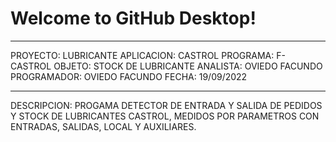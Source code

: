 # Welcome to GitHub Desktop!
*************************************
PROYECTO: LUBRICANTE
APLICACION: CASTROL
PROGRAMA: F-CASTROL
OBJETO: STOCK DE LUBRICANTE
ANALISTA: OVIEDO FACUNDO
PROGRAMADOR: OVIEDO FACUNDO
FECHA: 19/09/2022
*************************************
DESCRIPCION: PROGAMA DETECTOR DE ENTRADA Y SALIDA DE PEDIDOS Y STOCK DE LUBRICANTES CASTROL, MEDIDOS POR PARAMETROS CON ENTRADAS, SALIDAS, LOCAL Y AUXILIARES.